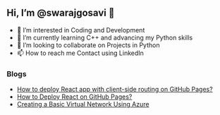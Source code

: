 ## Hi, I’m @swarajgosavi 👋

- 👀 I’m interested in Coding and Development
- 🌱 I’m currently learning C++ and advancing my Python skills
- 💞️ I’m looking to collaborate on Projects in Python
- 📫 How to reach me Contact using LinkedIn

 ### Blogs

- [How to deploy React app with client-side routing on GitHub Pages?](https://medium.com/@swarajgosavi20/how-to-deploy-react-app-with-client-side-routing-on-github-pages-8a3fefe5b0d5)
- [How to Deploy React on GitHub Pages?](https://medium.com/@swarajgosavi20/how-to-deploy-react-on-github-pages-33e427f0bd36)
- [Creating a Basic Virtual Network Using Azure](https://medium.com/@swarajgosavi20/creating-a-basic-virtual-network-using-azure-ef0f30f66cda)
